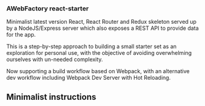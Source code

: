 ### AWebFactory react-starter

Minimalist latest version React, React Router and Redux skeleton served up by a NodeJS/Express server which also exposes a REST API to provide data for the app.

This is a step-by-step approach to building a small starter set as an exploration for personal use, with the objective of avoiding overwhelming ourselves with un-needed complexity.

Now supporting a build workflow based on Webpack, with an alternative dev workflow including Webpack Dev Server with Hot Reloading.

## Minimalist instructions

